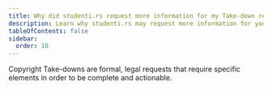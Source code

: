 ```yaml
---
title: Why did studenti.rs request more information for my Take-down request?
description: Learn why studenti.rs may request more information for your Take-down request and how to provide the necessary details to protect intellectual property rights.
tableOfContents: false
sidebar:
  order: 10
---
```


Copyright Take-downs are formal, legal requests that require specific elements in order to be complete and actionable.
